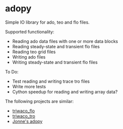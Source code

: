 # adopy

Simple IO library for ado, teo and flo files.

Supported functionality:
* Reading ado data files with one or more data blocks
* Reading steady-state and transient flo files
* Reading teo grid files
* Writing ado files
* Writing steady-state and transient flo files

To Do:
* Test reading and writing trace tro files
* Write more tests
* Cython speedup for reading and writing array data?

The following projects are similar:
* [triwaco_flo](https://gitlab.com/rhdhv/water/groundwater/io/tree/master/triwaco_flo)
* [triwaco_tro](https://gitlab.com/rhdhv/water/groundwater/io/tree/master/triwaco_tro)
* [Jonne's adopy](https://gitlab.com/rhdhv/water/groundwater/io/tree/master/adopy)